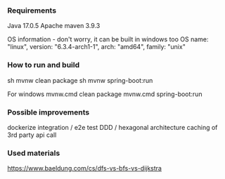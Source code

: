 ### Requirements
Java 17.0.5
Apache maven 3.9.3

OS information - don't worry, it can be built in windows too
OS name: "linux", version: "6.3.4-arch1-1", arch: "amd64", family: "unix"


### How to run and build
sh mvnw clean package
sh mvnw spring-boot:run

For windows
mvnw.cmd clean package
mvnw.cmd spring-boot:run

### Possible improvements
dockerize
integration / e2e test
DDD / hexagonal architecture
caching of 3rd party api call


### Used materials
https://www.baeldung.com/cs/dfs-vs-bfs-vs-dijkstra
